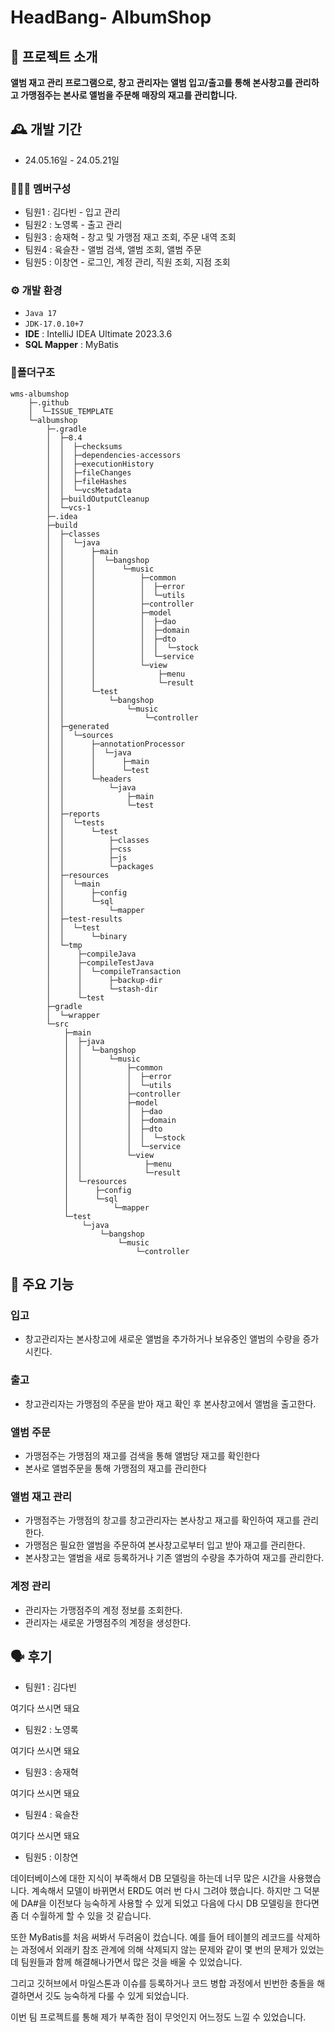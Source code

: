 # HeadBang- AlbumShop

## 🎼 프로젝트 소개
**앨범 재고 관리 프로그램으로, 창고 관리자는 앨범 입고/출고를 통해 본사창고를 관리하고 
가맹점주는 본사로 앨범을 주문해 매장의 재고를 관리합니다.** 
<br>

## 🕰️ 개발 기간
* 24.05.16일 - 24.05.21일

### 🧑‍🤝‍🧑 멤버구성
 - 팀원1 : 김다빈 - 입고 관리  
 - 팀원2 : 노영록 - 출고 관리 
 - 팀원3 : 송재혁 - 창고 및 가맹점 재고 조회, 주문 내역 조회  
 - 팀원4 : 육슬찬 - 앨범 검색, 앨범 조회, 앨범 주문  
 - 팀원5 : 이창연 - 로그인, 계정 관리, 직원 조회, 지점 조회

### ⚙️ 개발 환경
-  ``` Java 17 ```
- ``` JDK-17.0.10+7 ```
- **IDE** : IntelliJ IDEA Ultimate 2023.3.6
- **SQL Mapper** : MyBatis
  
### 📂폴더구조
``` 
wms-albumshop
    ├─.github
    │  └─ISSUE_TEMPLATE
    └─albumshop
        ├─.gradle
        │  ├─8.4
        │  │  ├─checksums
        │  │  ├─dependencies-accessors
        │  │  ├─executionHistory
        │  │  ├─fileChanges
        │  │  ├─fileHashes
        │  │  └─vcsMetadata
        │  ├─buildOutputCleanup
        │  └─vcs-1
        ├─.idea
        ├─build
        │  ├─classes
        │  │  └─java
        │  │      ├─main
        │  │      │  └─bangshop
        │  │      │      └─music
        │  │      │          ├─common
        │  │      │          │  ├─error
        │  │      │          │  └─utils
        │  │      │          ├─controller
        │  │      │          ├─model
        │  │      │          │  ├─dao
        │  │      │          │  ├─domain
        │  │      │          │  ├─dto
        │  │      │          │  │  └─stock
        │  │      │          │  └─service
        │  │      │          └─view
        │  │      │              ├─menu
        │  │      │              └─result
        │  │      └─test
        │  │          └─bangshop
        │  │              └─music
        │  │                  └─controller
        │  ├─generated
        │  │  └─sources
        │  │      ├─annotationProcessor
        │  │      │  └─java
        │  │      │      ├─main
        │  │      │      └─test
        │  │      └─headers
        │  │          └─java
        │  │              ├─main
        │  │              └─test
        │  ├─reports
        │  │  └─tests
        │  │      └─test
        │  │          ├─classes
        │  │          ├─css
        │  │          ├─js
        │  │          └─packages
        │  ├─resources
        │  │  └─main
        │  │      ├─config
        │  │      └─sql
        │  │          └─mapper
        │  ├─test-results
        │  │  └─test
        │  │      └─binary
        │  └─tmp
        │      ├─compileJava
        │      ├─compileTestJava
        │      │  └─compileTransaction
        │      │      ├─backup-dir
        │      │      └─stash-dir
        │      └─test
        ├─gradle
        │  └─wrapper
        └─src
            ├─main
            │  ├─java
            │  │  └─bangshop
            │  │      └─music
            │  │          ├─common
            │  │          │  ├─error
            │  │          │  └─utils
            │  │          ├─controller
            │  │          ├─model
            │  │          │  ├─dao
            │  │          │  ├─domain
            │  │          │  ├─dto
            │  │          │  │  └─stock
            │  │          │  └─service
            │  │          └─view
            │  │              ├─menu
            │  │              └─result
            │  └─resources
            │      ├─config
            │      └─sql
            │          └─mapper
            └─test
                └─java
                    └─bangshop
                        └─music
                            └─controller
```    


## 📌 주요 기능
### 입고
- 창고관리자는 본사창고에 새로운 앨범을 추가하거나 보유중인 앨범의 수량을 증가시킨다. 

### 출고 
- 창고관리자는 가맹점의 주문을 받아 재고 확인 후 본사창고에서 앨범을 출고한다.

### 앨범 주문
- 가맹점주는 가맹점의 재고를 검색을 통해 앨범당 재고를 확인한다
- 본사로 앨범주문을 통해 가맹점의 재고를 관리한다

### 앨범 재고 관리 
- 가맹점주는 가맹점의 창고를 창고관리자는 본사창고 재고를 확인하여 재고를 관리한다.
- 가맹점은 필요한 앨범을 주문하여 본사창고로부터 입고 받아 재고를 관리한다.
- 본사창고는 앨범을 새로 등록하거나 기존 앨범의 수량을 추가하여 재고를 관리한다.

###  계정 관리
- 관리자는 가맹점주의 계정 정보를 조회한다.
- 관리자는 새로운 가맹점주의 계정을 생성한다.

## 🗣️ 후기
- 팀원1 : 김다빈

여기다 쓰시면 돼요

- 팀원2 : 노영록

여기다 쓰시면 돼요

- 팀원3 : 송재혁

여기다 쓰시면 돼요

- 팀원4 : 육슬찬

여기다 쓰시면 돼요

- 팀원5 : 이창연   
  
데이터베이스에 대한 지식이 부족해서 DB 모델링을 하는데 너무 많은 시간을 사용했습니다. 계속해서 모델이 바뀌면서 ERD도 여러 번 다시 그려야 했습니다.
하지만 그 덕분에  DA#을 이전보다 능숙하게 사용할 수 있게 되었고 다음에 다시 DB 모델링을 한다면 좀 더 수월하게 할 수 있을 것 같습니다.

또한 MyBatis를 처음 써봐서 두려움이 컸습니다. 예를 들어 테이블의 레코드를 삭제하는 과정에서 외래키 참조 관계에 의해 삭제되지 않는 문제와 같이
몇 번의 문제가 있었는데 팀원들과 함께 해결해나가면서 많은 것을 배울 수 있었습니다.

그리고 깃허브에서 마일스톤과 이슈를 등록하거나 코드 병합 과정에서 빈번한 충돌을 해결하면서 깃도 능숙하게 다룰 수 있게 되었습니다.

이번 팀 프로젝트를 통해 제가 부족한 점이 무엇인지 어느정도 느낄 수 있었습니다.

